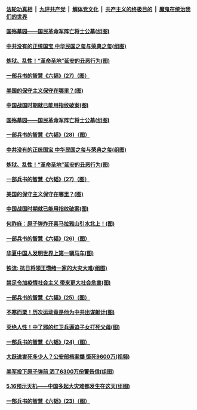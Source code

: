 ####  [法轮功真相](../../../../basic/blob/master/README.md?t=05211902) &nbsp;|&nbsp; [九评共产党](../../../../9ping.md/blob/master/README.md?t=05211902) &nbsp;|&nbsp; [解体党文化](../../../../jtdwh.md/blob/master/README.md?t=05211902)  &nbsp;|&nbsp; [共产主义的终极目的](../../../../gczydzjmd.md/blob/master/README.md?t=05211902) &nbsp;|&nbsp; [魔鬼在统治我们的世界](../../../../mgztzwmdsj.md/blob/master/README.md?t=05211902) 

#### [国殇墓园——国民革命军阵亡将士公墓(组图)](../pages/p6/933468.md?t=05211902) 

#### [中共没有的正统国宝 中华民国之玺与荣典之玺(组图)](../pages/p6/933844.md?t=05211902) 

#### [炼狱、乱性！“革命圣地”延安的丑恶行为(图)](../pages/p6/932506.md?t=05211902) 

#### [一部兵书的智慧《六韬》(27)（图）](../pages/p6/931049.md?t=05211902) 

#### [美国的保守主义保守在哪里？(图)](../pages/p6/933575.md?t=05211902) 

#### [中国战国时期就已能用指纹破案(图)](../pages/p6/933152.md?t=05211902) 

#### [国殇墓园——国民革命军阵亡将士公墓(组图)](../pages/p6/933468.md?t=05211902) 

#### [一部兵书的智慧《六韬》(28)（图）](../pages/p6/931050.md?t=05211902) 

#### [中共没有的正统国宝 中华民国之玺与荣典之玺(组图)](../pages/p6/933844.md?t=05211902) 

#### [炼狱、乱性！“革命圣地”延安的丑恶行为(图)](../pages/p6/932506.md?t=05211902) 

#### [一部兵书的智慧《六韬》(27)（图）](../pages/p6/931049.md?t=05211902) 

#### [美国的保守主义保守在哪里？(图)](../pages/p6/933575.md?t=05211902) 

#### [中国战国时期就已能用指纹破案(图)](../pages/p6/933152.md?t=05211902) 

#### [何祚庥：原子弹炸开喜马拉雅山引水北上！(图)](../pages/p6/932509.md?t=05211902) 

#### [一部兵书的智慧《六韬》(26)（图）](../pages/p6/931048.md?t=05211902) 

#### [华夏中国人发明世界上第一辆马车(图)](../pages/p6/933466.md?t=05211902) 

#### [铁流: 抗日将领王瓒绪一家的大灾大难(组图)](../pages/p6/933251.md?t=05211902) 

#### [禁足令加疫情社会主义 带来更大社会危害(图)](../pages/p6/933613.md?t=05211902) 

#### [一部兵书的智慧《六韬》(25)（图）](../pages/p6/931047.md?t=05211902) 

#### [不寒而栗！历次运动竟是他为中共出谋献计(图)](../pages/p6/932497.md?t=05211902) 

#### [灭绝人性！中了邪的红卫兵逼迫子女打死父母(图)](../pages/p6/933151.md?t=05211902) 

#### [一部兵书的智慧《六韬》(24)（图）](../pages/p6/931045.md?t=05211902) 

#### [大跃进害死多少人？公安部档案爆 饿死9600万(视频)](../pages/p6/933441.md?t=05211902) 

#### [美军投下原子弹前 洒了6300万份警告信(组图)](../pages/p6/933194.md?t=05211902) 

#### [5.16预示天机——中国多起大灾难都发生在这天(组图)](../pages/p6/932096.md?t=05211902) 

#### [一部兵书的智慧《六韬》(23)（图）](../pages/p6/931042.md?t=05211902) 


